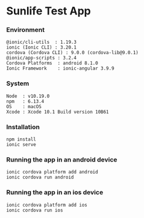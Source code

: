 # Sunlife Test App

### Environment
```
@ionic/cli-utils  : 1.19.3
ionic (Ionic CLI) : 3.20.1
cordova (Cordova CLI) : 9.0.0 (cordova-lib@9.0.1)
@ionic/app-scripts : 3.2.4
Cordova Platforms  : android 8.1.0
Ionic Framework    : ionic-angular 3.9.9
```

### System

```
Node  : v10.19.0
npm   : 6.13.4
OS    : macOS
Xcode : Xcode 10.1 Build version 10B61
```

### Installation

```
npm install
ionic serve
```


### Running the app in an android device

```
ionic cordova platform add android
ionic cordova run android
```

### Running the app in an ios device

```
ionic cordova platform add ios
ionic cordova run ios
```
